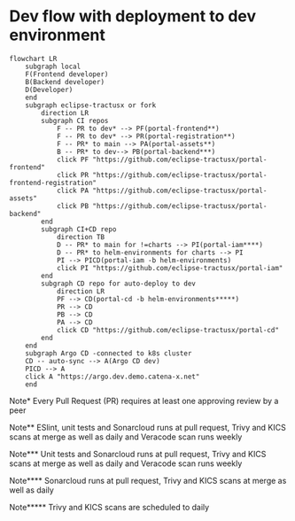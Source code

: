 # Dev flow with deployment to dev environment

```mermaid
flowchart LR
    subgraph local
    F(Frontend developer)
    B(Backend developer)
    D(Developer)
    end
    subgraph eclipse-tractusx or fork
        direction LR
        subgraph CI repos
            F -- PR to dev* --> PF(portal-frontend**)
            F -- PR to dev* --> PR(portal-registration**)
            F -- PR* to main --> PA(portal-assets**)
            B -- PR* to dev--> PB(portal-backend***)
            click PF "https://github.com/eclipse-tractusx/portal-frontend"
            click PR "https://github.com/eclipse-tractusx/portal-frontend-registration"
            click PA "https://github.com/eclipse-tractusx/portal-assets"
            click PB "https://github.com/eclipse-tractusx/portal-backend"
        end
        subgraph CI+CD repo
            direction TB
            D -- PR* to main for !=charts --> PI(portal-iam****)
            D -- PR* to helm-environments for charts --> PI
            PI --> PICD(portal-iam -b helm-environments)
            click PI "https://github.com/eclipse-tractusx/portal-iam"
        end
        subgraph CD repo for auto-deploy to dev
            direction LR
            PF --> CD(portal-cd -b helm-environments*****)
            PR --> CD
            PB --> CD
            PA --> CD
            click CD "https://github.com/eclipse-tractusx/portal-cd"
        end
    end
    subgraph Argo CD -connected to k8s cluster
    CD -- auto-sync --> A(Argo CD dev)
    PICD --> A
    click A "https://argo.dev.demo.catena-x.net"
    end
```

Note* Every Pull Request (PR) requires at least one approving review by a peer

Note** ESlint, unit tests and Sonarcloud runs at pull request, Trivy and KICS scans at merge as well as daily and Veracode scan runs weekly

Note*** Unit tests and Sonarcloud runs at pull request, Trivy and KICS scans at merge as well as daily and Veracode scan runs weekly

Note**** Sonarcloud runs at pull request, Trivy and KICS scans at merge as well as daily

Note***** Trivy and KICS scans are scheduled to daily

